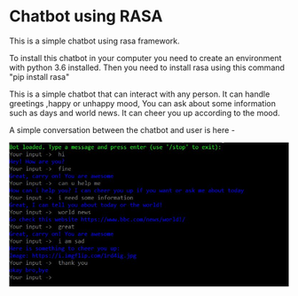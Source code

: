 # Chatbot using RASA

This is a simple chatbot using rasa framework.

To install this chatbot in your computer you need to create an environment with python 3.6 installed.
Then you need to install rasa using this command "pip install rasa"

This is a simple chatbot that can interact with any person. It can handle greetings ,happy or unhappy mood, You can ask about some information such as days and world news.
It can cheer you up according to the mood.

A simple conversation between the chatbot and user is here -

![](images/chat1.jpg)
